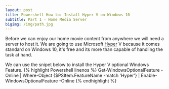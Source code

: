```yaml
---
layout: post
title: Powershell How to: Install Hyper V on Windows 10
subtitle: Part 1 - Home Media Server
bigimg: /img/path.jpg
---
```



Before we can enjoy our home movie content from anywhere we will need a server to host it. We are going to use Microsoft [Hyper](https://www.microsoft.com/en-us/cloud-platform/server-virtualization) V because it comes standard on Windows 10, it's free and its more than capable of handling the task at hand.

We can use the snipet below to install the Hyper V optional Windows Feature.
{% highlight Powershell linenos %}
Get-WindowsOptionalFeature -Online | 
    Where-Object {$PSItem.FeatureName -match 'Hyper'} | 
    Enable-WindowsOptionalFeature -Online
{% endhighlight %}

